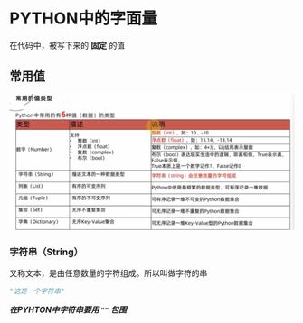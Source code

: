 # PYTHON中的字面量

在代码中，被写下来的 **固定** 的值

## 常用值

![image-20240907175715728](assets\image-20240907175715728.png)

### 字符串（String）

又称文本，是由任意数量的字符组成。所以叫做字符的串

```python
"这是一个字符串"
```

***在PYHTON中字符串要用 `""` 包围***

